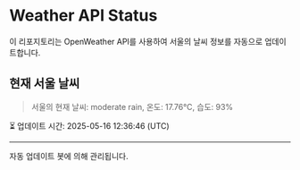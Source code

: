 
# Weather API Status

이 리포지토리는 OpenWeather API를 사용하여 서울의 날씨 정보를 자동으로 업데이트합니다.

## 현재 서울 날씨
> 서울의 현재 날씨: moderate rain, 온도: 17.76°C, 습도: 93%

⏳ 업데이트 시간: 2025-05-16 12:36:46 (UTC)

---
자동 업데이트 봇에 의해 관리됩니다.
